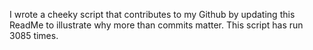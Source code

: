 I wrote a cheeky script that contributes to my Github by updating this ReadMe to illustrate why more than commits matter. This script has run 3085 times.